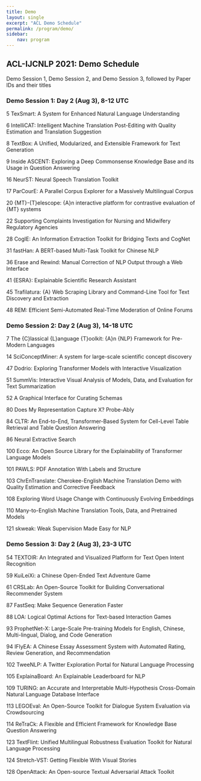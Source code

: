 ```yaml
---
title: Demo 
layout: single
excerpt: "ACL Demo Schedule"
permalink: /program/demo/
sidebar: 
    nav: program
---
```


## ACL-IJCNLP 2021: Demo Schedule 
Demo Session 1, Demo Session 2, and Demo Session 3, followed by Paper IDs and their titles

### Demo Session 1: Day 2 (Aug 3), 8-12 UTC
5 TexSmart: A System for Enhanced Natural Language Understanding

6 IntelliCAT: Intelligent Machine Translation Post-Editing with Quality Estimation and Translation Suggestion

8 TextBox: A Unified, Modularized, and Extensible Framework for Text Generation

9 Inside ASCENT: Exploring a Deep Commonsense Knowledge Base and its Usage in Question Answering

16 NeurST: Neural Speech Translation Toolkit

17 ParCourE: A Parallel Corpus Explorer for a Massively Multilingual Corpus

20 {MT}-{T}elescope: {A}n interactive platform for contrastive evaluation of {MT} systems

22 Supporting Complaints Investigation for Nursing and Midwifery Regulatory Agencies

28 CogIE: An Information Extraction Toolkit for Bridging Texts and CogNet

31 fastHan: A BERT-based Multi-Task Toolkit for Chinese NLP

36 Erase and Rewind: Manual Correction of NLP Output through a Web Interface

41 {ESRA}: Explainable Scientific Research Assistant

45 Trafilatura: {A} Web Scraping Library and Command-Line Tool for Text Discovery and Extraction

48 REM: Efficient Semi-Automated Real-Time Moderation of Online Forums

### Demo Session 2: Day 2 (Aug 3), 14-18 UTC

7 The {C}lassical {L}anguage {T}oolkit: {A}n {NLP} Framework for Pre-Modern Languages

14 SciConceptMiner: A system for large-scale scientific concept discovery

47 Dodrio: Exploring Transformer Models with Interactive Visualization

51 SummVis: Interactive Visual Analysis of Models, Data, and Evaluation for Text Summarization

52 A Graphical Interface for Curating Schemas

80 Does My Representation Capture X? Probe-Ably

84 CLTR: An End-to-End, Transformer-Based System for Cell-Level Table Retrieval and Table Question Answering

86 Neural Extractive Search

100 Ecco: An Open Source Library for the Explainability of Transformer Language Models

101 PAWLS: PDF Annotation With Labels and Structure

103 ChrEnTranslate: Cherokee-English Machine Translation Demo with Quality Estimation and Corrective Feedback

108 Exploring Word Usage Change with Continuously Evolving Embeddings

110 Many-to-English Machine Translation Tools, Data, and Pretrained Models

121 skweak: Weak Supervision Made Easy for NLP

### Demo Session 3: Day 2 (Aug 3), 23-3 UTC

54 TEXTOIR: An Integrated and Visualized Platform for Text Open Intent Recognition

59 KuiLeiXi: a Chinese Open-Ended Text Adventure Game

61 CRSLab: An Open-Source Toolkit for Building Conversational Recommender System

87 FastSeq: Make Sequence Generation Faster

88 LOA: Logical Optimal Actions for Text-based Interaction Games

93 ProphetNet-X: Large-Scale Pre-training Models for English, Chinese, Multi-lingual, Dialog, and Code Generation

94 IFlyEA: A Chinese Essay Assessment System with Automated Rating, Review Generation, and Recommendation

102 TweeNLP: A Twitter Exploration Portal for Natural Language Processing

105 ExplainaBoard: An Explainable Leaderboard for NLP

109 TURING: an Accurate and Interpretable Multi-Hypothesis Cross-Domain Natural Language Database Interface

113 LEGOEval: An Open-Source Toolkit for Dialogue System Evaluation via Crowdsourcing

114 ReTraCk: A Flexible and Efficient Framework for Knowledge Base Question Answering

123 TextFlint: Unified Multilingual Robustness Evaluation Toolkit for Natural Language Processing

124 Stretch-VST: Getting Flexible With Visual Stories

128 OpenAttack: An Open-source Textual Adversarial Attack Toolkit

